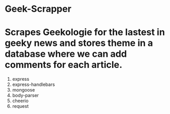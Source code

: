# Geek-Scrapper

# Scrapes Geekologie for the lastest in geeky news and stores theme in a database where we can add comments for each article.

1. express
2. express-handlebars
3. mongoose
4. body-parser
5. cheerio
6. request